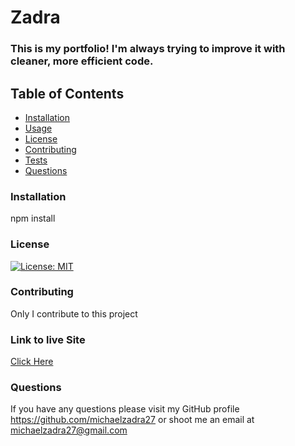 # Zadra

### This is my portfolio! I'm always trying to improve it with cleaner, more efficient code.
    
## Table of Contents
    
  *   [Installation](#Installation)
  *   [Usage](#Usage)
  *   [License](#License)
  *   [Contributing](#Contributing)
  *   [Tests](#Tests)
  *   [Questions](#Questions)
    
### Installation
    
npm install
    

### License
    
[![License: MIT](https://img.shields.io/badge/License-MIT-yellow.svg)](https://opensource.org/licenses/MIT)
    
### Contributing
    
Only I contribute to this project
    
### Link to live Site
    
[Click Here](https://michaelzadra27.github.io/zadra/)
    
### Questions
    
If you have any questions please visit my GitHub profile https://github.com/michaelzadra27 or shoot me an email at michaelzadra27@gmail.com
